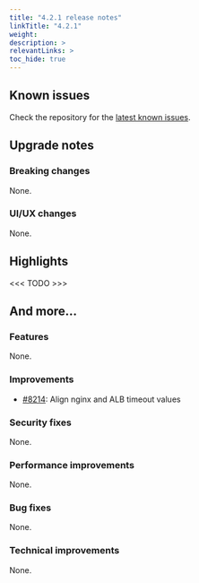 ```yaml
---
title: "4.2.1 release notes"
linkTitle: "4.2.1"
weight:
description: >
relevantLinks: >
toc_hide: true
---
```


## Known issues

Check the repository for the [latest known issues](https://github.com/medic/cht-core/issues?q=is%3Aissue+label%3A%22Affects%3A+4.2.1%22).

## Upgrade notes

### Breaking changes

None.

### UI/UX changes

None.


## Highlights

<<< TODO >>>

## And more...

### Features

None.

### Improvements

- [#8214](https://github.com/medic/cht-core/issues/8214): Align nginx and ALB timeout values

### Security fixes

None.

### Performance improvements

None.

### Bug fixes

None.

### Technical improvements

None.
